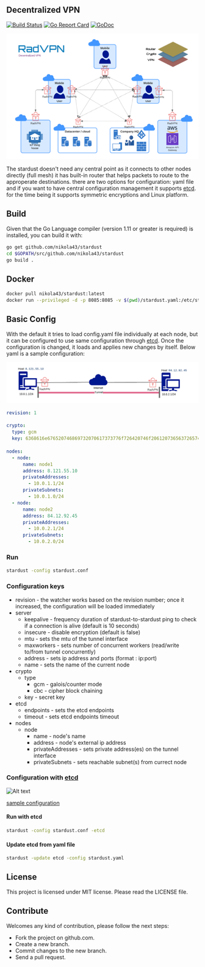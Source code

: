 ## Decentralized VPN
[![Build Status](https://travis-ci.org/nikola43/stardust.svg?branch=master)](https://travis-ci.org/nikola43/stardust) 
[![Go Report Card](https://goreportcard.com/badge/github.com/nikola43/stardust)](https://goreportcard.com/report/github.com/nikola43/stardust)
[![GoDoc](https://godoc.org/github.com/nikola43/stardust?status.svg)](https://godoc.org/github.com/nikola43/stardust)

![Alt text](/docs/imgs/stardust.png?raw=true "stardust")

The stardust doesn't need any central point as it connects to other nodes directly (full mesh) it has built-in router that helps packets to route to the approperate destinations. there are two options for configuration: yaml file and if you want to have central configuration management it supports [etcd](https://github.com/etcd-io/etcd). for the time being it supports symmetric encryptions and Linux platform.

## Build
Given that the Go Language compiler (version 1.11 or greater is required) is installed, you can build it with:
```bash
go get github.com/nikola43/stardust
cd $GOPATH/src/github.com/nikola43/stardust
go build .
```

## Docker
```bash
docker pull nikola43/stardust:latest
docker run --privileged -d -p 8085:8085 -v $(pwd)/stardust.yaml:/etc/stardust.yaml -e stardust_NODE_NAME=node1 nikola43/stardust:latest
```

## Basic Config
With the default it tries to load config.yaml file individually at each node, but it can be configured to use same configuration through [etcd](https://github.com/etcd-io/etcd). Once the configuration is changed, it loads and applies new changes by itself. Below yaml is a sample configuration:

![Alt text](/docs/imgs/simpleconfig.png?raw=true "stardust")

```yaml
revision: 1

crypto:
  type: gcm
  key: 6368616e676520746869732070617373776f726420746f206120736563726574

nodes:
  - node:
      name: node1
      address: 8.121.55.10
      privateAddresses:
        - 10.0.1.1/24
      privateSubnets:
        - 10.0.1.0/24
  - node:
      name: node2
      address: 84.12.92.45
      privateAddresses:
        - 10.0.2.1/24
      privateSubnets:
        - 10.0.2.0/24        
```
### Run
```bash
stardust -config stardust.conf 
```

### Configuration keys
- revision - the watcher works based on the revision number; once it increased, the configuration will be loaded immediately
- server
  - keepalive - frequency duration of stardust-to-stardust ping to check if a connection is alive (default is 10 seconds)
  - insecure - disable encryption (default is false)
  - mtu - sets the mtu of the tunnel interface
  - maxworkers - sets number of concurrent workers (read/write to/from tunnel concurrently) 
  - address - sets ip address and ports (format : ip:port)
  - name - sets the name of the current node 
- crypto
  - type
     - gcm - galois/counter mode
     - cbc - cipher block chaining
  - key - secret key
- etcd
  - endpoints - sets the etcd endpoints
  - timeout - sets etcd endpoints timeout
- nodes
  - node
     - name - node's name 
     - address - node's external ip address
     - privateAddresses - sets private address(es) on the tunnel interface
     - privateSubnets - sets reachable subnet(s) from currect node

### Configuration with [etcd](https://github.com/etcd-io/etcd)
![Alt text](/docs/imgs/stardustetcd.png?raw=true "stardust etcd")

[sample configuration](https://github.com/nikola43/stardust/blob/master/stardust.yaml)
#### Run with etcd
```bash
stardust -config stardust.conf -etcd
```
#### Update etcd from yaml file
```bash
stardust -update etcd -config stardust.yaml
```

## License
This project is licensed under MIT license. Please read the LICENSE file.

## Contribute
Welcomes any kind of contribution, please follow the next steps:

- Fork the project on github.com.
- Create a new branch.
- Commit changes to the new branch.
- Send a pull request.
